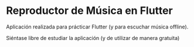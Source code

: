 # Reproductor de Música en Flutter

Aplicación realizada para prácticar Flutter (y para escuchar música offline).

Siéntase libre de estudiar la aplicación (y de utilizar de manera gratuita)
